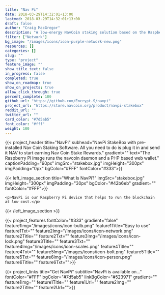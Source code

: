 ```yaml
---
title: "Nav Pi"
date: 2018-03-29T14:32:01+13:00
lastmod: 2018-03-29T14:32:01+13:00
draft: false
author: "Craig MacGregor"
description: "A low-energy NavCoin staking solution based on the Raspberry-Pi platform. The NavPi offers a more energy-efficient way to participate in validating NavCoin transactions."
filter: ["Network"]
bg_image: "/images/icons/icon-purple-network-new.png"
resources: []
categories: []
slug: ""
type: "project"
feature_image: ""
show_title_text: false
in_progress: false
completed: true
show_on_roadmap: true
show_on_projects: true
allow_click_through: true
percent_complete: 100
github_url: "https://github.com/Encrypt-S/navpi"
project_url: "https://store.navcoin.org/product/navpi-stakebox"
reddit_url: ""
twitter_url: ""
card_color: "#7d5ab5"
font_color: "#fff"
weight: 100
---
```


{{< project_header
    title="NavPi"
    subhead="NavPi StakeBox with pre-installed Nav Coin Staking Software. All you need to do is plug it in and send it NAV to start earning Nav Coin Stake Rewards."
    gradient=""
    text="The Raspberry Pi image runs the navcoin daemon and a PHP based web wallet."
    captionPadding="90px"
    imgSrc="stakebox.jpg"
    imgHeight="300px"
    imgPadding="0px"
    bgColor="#FFF"
    fontColor="#333">}}

{{< left_image_section
    title="What Is NavPi?"
    imgSrc="stakebox.jpg"
    imgHeight="300px"
    imgPadding="30px"
    bgColor="#42b6eb"
    gradient=""
    fontColor="#FFF">}}

    <p>NavPi is our Raspberry Pi device that helps to run the blockchain at low cost.</p>

{{< /left_image_section >}}

{{< project_features
    fontColor="#333"
    gradient="false"
    feature1Img="/images/icons/icon-bulb.png"
    feature1Title="Easy to use"
    feature1Txt=""
    feature2Img="/images/icons/icon-network.png"
    feature2Title=""
    feature2Txt=""
    feature3Img="/images/icons/icon-lock.png"
    feature3Title=""
    feature3Txt=""
    feature4Img="/images/icons/icon-scales.png"
    feature4Title=""
    feature4Txt=""
    feature5Img="/images/icons/icon-bolt.png"
    feature5Title=""
    feature5Txt=""
    feature6Img="/images/icons/icon-person.png"
    feature6Title=""
    feature6Txt="">}}

{{< project_links
    title="Get NavPi"
    subtitle="NavPi is available on..."
    fontColor="#FFF"
    bgColor="#7d5ab5"
    linkBgColor="#523971"
    gradient=""
    feature1Img=""
    feature1Title=""
    feature1Url=""
    feature2Img=""
    feature2Title=""
    feature2Url="">}}

